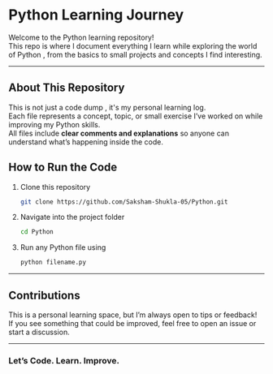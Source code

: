 # Python Learning Journey

Welcome to the Python learning repository!  
This repo is where I document everything I learn while exploring the world of Python , from the basics to small projects and concepts I find interesting.

---

## About This Repository

This is not just a code dump , it's my personal learning log.  
Each file represents a concept, topic, or small exercise I’ve worked on while improving my Python skills.  
All files include **clear comments and explanations** so anyone can understand what’s happening inside the code.


## How to Run the Code

1. Clone this repository  
   ```bash
   git clone https://github.com/Saksham-Shukla-05/Python.git
   ```
2. Navigate into the project folder  
   ```bash
   cd Python
   ```
3. Run any Python file using  
   ```bash
   python filename.py 
   ```


---

## Contributions

This is a personal learning space, but I’m always open to tips or feedback!  
If you see something that could be improved, feel free to open an issue or start a discussion.

---

### Let’s Code. Learn. Improve.
